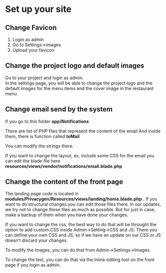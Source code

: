 # Set up your site

## Change Favicon

1. Login as admin
2. Go to Settings->images
3. Upload your favicon

## Change the project logo and default images

Go to your project and login as admin.\
In the settings page, you will be able to change the project logo and the default images for the menu items and the cover image in the restaurant menu.

## Change email send by the system

If you go to this folder **app/Notifications**

There are list of PHP files that represent the content of the email And inside them, there is function called **toMail**

You can modify the strings there.

If you want to change the layout, ex, include some CSS for the email you can edit the blade file here **resources/views/vendor/notifications/email.blade.php**

## **Change the content of the front page**

The landing page code is located in **modules/Privacygen/Resources/views/landing/home.blade.php** **.** If you want to do structural changes you can edit those files there. In our updates, we try not to change these files as much as possible. But for just in case, make a backup of them when you have done your changes.

If you want to change the css, the best way to do that will be throught the option to add custom CSS inside Admin->Setting->CSS and JS. There you can define your own CSS and JS, so if we have an update on our CSS or JS doesn't discard your changes.

To modify the images, you can do that from Admin->Settings->Images.

To change the text, you can do that via the inline editing tool on the front page if you login as admin.
